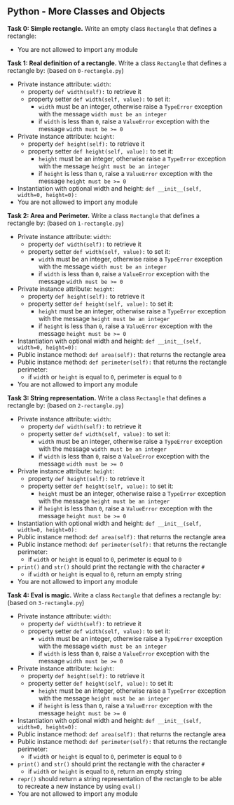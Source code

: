 ## Python - More Classes and Objects

**Task 0: Simple rectangle.**
Write an empty class `Rectangle` that defines a rectangle:
- You are not allowed to import any module

**Task 1: Real definition of a rectangle.**
Write a class `Rectangle` that defines a rectangle by: (based on `0-rectangle.py`)
- Private instance attribute: `width`:
	- property `def width(self):` to retrieve it
	- property setter `def width(self, value):` to set it:
		- `width` must be an integer, otherwise raise a `TypeError` exception with the message `width must be an integer`
		- if `width` is less than `0`, raise a `ValueError` exception with the message `width must be >= 0`
- Private instance attribute: `height`:
	- property `def height(self):` to retrieve it
	- property setter `def height(self, value):` to set it:
		- `height` must be an integer, otherwise raise a `TypeError` exception with the message `height must be an integer`
		- if `height` is less than `0`, raise a `ValueError` exception with the message `height must be >= 0`
- Instantiation with optional width and height: `def __init__(self, width=0, height=0):`
- You are not allowed to import any module

**Task 2: Area and Perimeter.**
Write a class `Rectangle` that defines a rectangle by: (based on `1-rectangle.py`)
- Private instance attribute: `width`:
	- property `def width(self):` to retrieve it
	- property setter `def width(self, value):` to set it:
		- `width` must be an integer, otherwise raise a `TypeError` exception with the message `width must be an integer`
		- if `width` is less than `0`, raise a `ValueError` exception with the message `width must be >= 0`
- Private instance attribute: `height`:
	- property `def height(self):` to retrieve it
	- property setter `def height(self, value):` to set it:
		- `height` must be an integer, otherwise raise a `TypeError` exception with the message `height must be an integer`
		- if `height` is less than `0`, raise a `ValueError` exception with the message `height must be >= 0`
- Instantiation with optional width and height: `def __init__(self, width=0, height=0):`
- Public instance method: `def area(self):` that returns the rectangle area
- Public instance method: `def perimeter(self):` that returns the rectangle perimeter:
	- if `width` or `height` is equal to `0`, perimeter is equal to `0`
- You are not allowed to import any module

**Task 3: String representation.**
Write a class `Rectangle` that defines a rectangle by: (based on `2-rectangle.py`)
- Private instance attribute: `width`:
	- property `def width(self):` to retrieve it
	- property setter `def width(self, value):` to set it:
		- `width` must be an integer, otherwise raise a `TypeError` exception with the message `width must be an integer`
		- if `width` is less than `0`, raise a `ValueError` exception with the message `width must be >= 0`
- Private instance attribute: `height`:
	- property `def height(self):` to retrieve it
	- property setter `def height(self, value):` to set it:
		- `height` must be an integer, otherwise raise a `TypeError` exception with the message `height must be an integer`
		- if `height` is less than `0`, raise a `ValueError` exception with the message `height must be >= 0`
- Instantiation with optional width and height: `def __init__(self, width=0, height=0):`
- Public instance method: `def area(self):` that returns the rectangle area
- Public instance method: `def perimeter(self):` that returns the rectangle perimeter:
	- if `width` or `height` is equal to `0`, perimeter is equal to `0`
- `print()` and `str()` should print the rectangle with the character `#`
	- if `width` or `height` is equal to `0`, return an empty string
- You are not allowed to import any module

**Task 4: Eval is magic.**
Write a class `Rectangle` that defines a rectangle by: (based on `3-rectangle.py`)
- Private instance attribute: `width`:
	- property `def width(self):` to retrieve it
	- property setter `def width(self, value):` to set it:
		- `width` must be an integer, otherwise raise a `TypeError` exception with the message `width must be an integer`
		- if `width` is less than `0`, raise a `ValueError` exception with the message `width must be >= 0`
- Private instance attribute: `height`:
	- property `def height(self):` to retrieve it
	- property setter `def height(self, value):` to set it:
		- `height` must be an integer, otherwise raise a `TypeError` exception with the message `height must be an integer`
		- if `height` is less than `0`, raise a `ValueError` exception with the message `height must be >= 0`
- Instantiation with optional width and height: `def __init__(self, width=0, height=0):`
- Public instance method: `def area(self):` that returns the rectangle area
- Public instance method: `def perimeter(self):` that returns the rectangle perimeter:
	- if `width` or `height` is equal to `0`, perimeter is equal to `0`
- `print()` and `str()` should print the rectangle with the character `#`
	- if `width` or `height` is equal to `0`, return an empty string
- `repr()` should return a string representation of the rectangle to be able to recreate a new instance by using `eval()`
- You are not allowed to import any module

